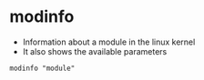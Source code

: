 # modinfo

- Information about a module in the linux kernel
- It also shows the available parameters

```shell
modinfo "module"
```
